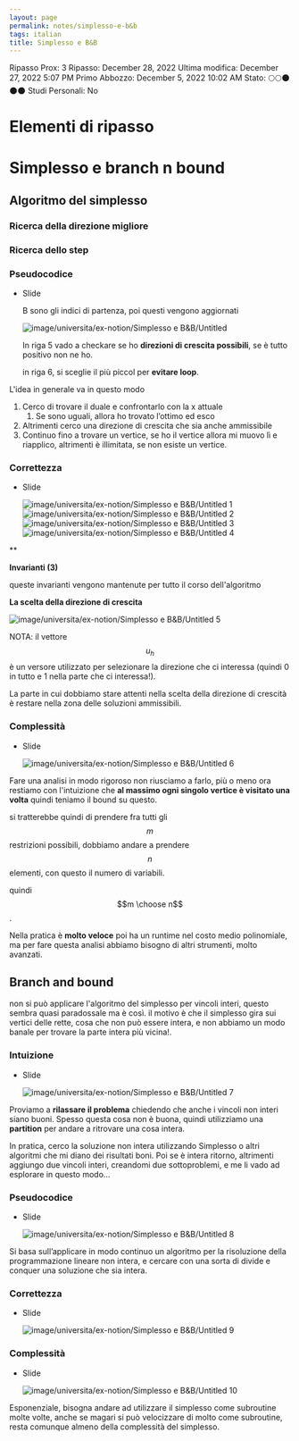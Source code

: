 ```yaml
---
layout: page
permalink: notes/simplesso-e-b&b
tags: italian
title: Simplesso e B&B
---
```


Ripasso Prox: 3
Ripasso: December 28, 2022
Ultima modifica: December 27, 2022 5:07 PM
Primo Abbozzo: December 5, 2022 10:02 AM
Stato: 🌕🌕🌑🌑🌑
Studi Personali: No

# Elementi di ripasso

# Simplesso e branch n bound

## Algoritmo del simplesso

### Ricerca della direzione migliore

### Ricerca dello step

### Pseudocodice

- Slide

    B sono gli indici di partenza, poi questi vengono aggiornati

    <img src="/images/notes/image/universita/ex-notion/Simplesso e B&B/Untitled.png" alt="image/universita/ex-notion/Simplesso e B&B/Untitled">

    In riga 5 vado a checkare se ho **direzioni di crescita possibili**, se è tutto positivo non ne ho.

    in riga 6, si sceglie il più piccol per **evitare loop**.


L'idea in generale va in questo modo

1. Cerco di trovare il duale e confrontarlo con la x attuale
    1. Se sono uguali, allora ho trovato l’ottimo ed esco
2. Altrimenti cerco una direzione di crescita che sia anche ammissibile
3. Continuo fino a trovare un vertice, se ho il vertice allora mi muovo lì e riapplico,
altrimenti è illimitata, se non esiste un vertice.

### Correttezza

- Slide

    <img src="/images/notes/image/universita/ex-notion/Simplesso e B&B/Untitled 1.png" alt="image/universita/ex-notion/Simplesso e B&B/Untitled 1">

    <img src="/images/notes/image/universita/ex-notion/Simplesso e B&B/Untitled 2.png" alt="image/universita/ex-notion/Simplesso e B&B/Untitled 2">

    <img src="/images/notes/image/universita/ex-notion/Simplesso e B&B/Untitled 3.png" alt="image/universita/ex-notion/Simplesso e B&B/Untitled 3">

    <img src="/images/notes/image/universita/ex-notion/Simplesso e B&B/Untitled 4.png" alt="image/universita/ex-notion/Simplesso e B&B/Untitled 4">


 **

**Invarianti (3)**

queste invarianti vengono mantenute per tutto il corso dell'algoritmo

**La scelta della direzione di crescita**

<img src="/images/notes/image/universita/ex-notion/Simplesso e B&B/Untitled 5.png" alt="image/universita/ex-notion/Simplesso e B&B/Untitled 5">

NOTA: il vettore $$u_h$$ è un versore utilizzato per selezionare la direzione che ci interessa (quindi 0 in tutto e 1 nella parte che ci interessa!).

La parte in cui dobbiamo stare attenti nella scelta della direzione di crescità è restare nella zona delle soluzioni ammissibili.

### Complessità

- Slide

    <img src="/images/notes/image/universita/ex-notion/Simplesso e B&B/Untitled 6.png" alt="image/universita/ex-notion/Simplesso e B&B/Untitled 6">


Fare una analisi in modo rigoroso non riusciamo a farlo, più o meno ora restiamo con l'intuizione che **al massimo ogni singolo vertice è visitato una volta** quindi teniamo il bound su questo.

si tratterebbe quindi di prendere fra tutti gli $$m$$ restrizioni possibili, dobbiamo andare a prendere $$n$$ elementi, con questo il numero di variabili.

quindi $$m \choose n$$.

Nella pratica è **molto veloce** poi ha un runtime nel costo medio polinomiale, ma per fare questa analisi abbiamo bisogno di altri strumenti, molto avanzati.

## Branch and bound

non si può applicare l'algoritmo del simplesso per vincoli interi, questo sembra quasi paradossale ma è così. il motivo è che il simplesso gira sui vertici delle rette, cosa che non può essere intera, e non abbiamo un modo banale per trovare la parte intera più vicina!.

### Intuizione

- Slide

    <img src="/images/notes/image/universita/ex-notion/Simplesso e B&B/Untitled 7.png" alt="image/universita/ex-notion/Simplesso e B&B/Untitled 7">


Proviamo a **rilassare il problema** chiedendo che anche i vincoli non interi siano buoni. Spesso questa cosa non è buona, quindi utilizziamo una **partition** per andare a ritrovare una cosa intera.

In pratica, cerco la soluzione non intera utilizzando Simplesso o altri algoritmi che mi diano dei risultati boni. Poi se è intera ritorno, altrimenti aggiungo due vincoli interi, creandomi due sottoproblemi, e me li vado ad esplorare in questo modo…

### Pseudocodice

- Slide

    <img src="/images/notes/image/universita/ex-notion/Simplesso e B&B/Untitled 8.png" alt="image/universita/ex-notion/Simplesso e B&B/Untitled 8">


Si basa sull’applicare in modo continuo un algoritmo per la risoluzione della programmazione lineare non intera, e cercare con una sorta di divide e conquer una soluzione che sia intera.

### Correttezza

- Slide

    <img src="/images/notes/image/universita/ex-notion/Simplesso e B&B/Untitled 9.png" alt="image/universita/ex-notion/Simplesso e B&B/Untitled 9">


### Complessità

- Slide

    <img src="/images/notes/image/universita/ex-notion/Simplesso e B&B/Untitled 10.png" alt="image/universita/ex-notion/Simplesso e B&B/Untitled 10">


Esponenziale, bisogna andare ad utilizzare il simplesso come subroutine molte volte, anche se magari si può velocizzare di molto come subroutine, resta comunque almeno della complessità del simplesso.